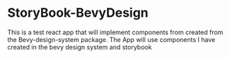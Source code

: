 # StoryBook-BevyDesign
This is a test react app that will implement components from created from the Bevy-design-system package. The App will use components I have created in the bevy design system and storybook
